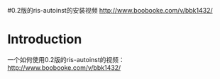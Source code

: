 #0.2版的ris-autoinst的安装视频
http://www.boobooke.com/v/bbk1432/

# Introduction #
一个如何使用0.2版的ris-autoinst的视频：
http://www.boobooke.com/v/bbk1432/